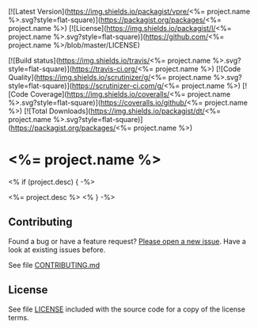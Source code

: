 [![Latest Version](https://img.shields.io/packagist/vpre/<%= project.name %>.svg?style=flat-square)](https://packagist.org/packages/<%= project.name %>)
[![License](https://img.shields.io/packagist/l/<%= project.name %>.svg?style=flat-square)](https://github.com/<%= project.name %>/blob/master/LICENSE)

[![Build status](https://img.shields.io/travis/<%= project.name %>.svg?style=flat-square)](https://travis-ci.org/<%= project.name %>)
[![Code Quality](https://img.shields.io/scrutinizer/g/<%= project.name %>.svg?style=flat-square)](https://scrutinizer-ci.com/g/<%= project.name %>)
[![Code Coverage](https://img.shields.io/coveralls/<%= project.name %>.svg?style=flat-square)](https://coveralls.io/github/<%= project.name %>)
[![Total Downloads](https://img.shields.io/packagist/dt/<%= project.name %>.svg?style=flat-square)](https://packagist.org/packages/<%= project.name %>)

# <%= project.name %>
<% if (project.desc) { -%>

<%= project.desc %>
<% } -%>

## Contributing

Found a bug or have a feature request? [Please open a new issue](./issues). Have a look at existing issues before.

See file [CONTRIBUTING.md](CONTRIBUTING.md)

## License

See file [LICENSE](LICENSE) included with the source code for a copy of the license terms.
